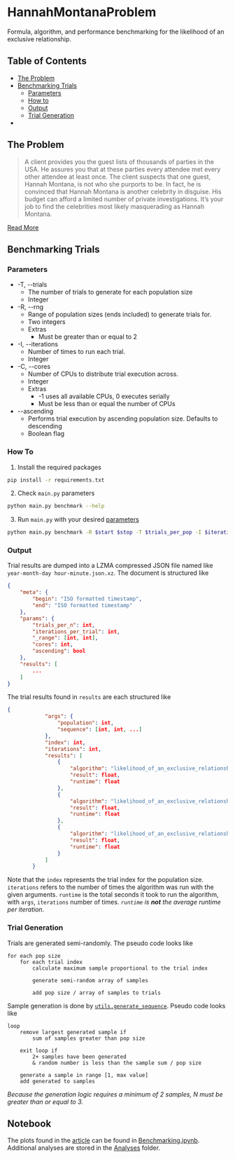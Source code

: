 # HannahMontanaProblem

Formula, algorithm, and performance benchmarking for the likelihood of an exclusive relationship.

## Table of Contents

- [The Problem](#the-problem)
- [Benchmarking Trials](#benchmarking-trials)
  - [Parameters](#parameters)
  - [How to](#how-to)
  - [Output](#output)
  - [Trial Generation](#trial-generation)
- 

## The Problem

> A client provides you the guest lists of thousands of parties in the USA. He assures you that at these parties every attendee met every other attendee at least once. The client suspects that one guest, Hannah Montana, is not who she purports to be. In fact, he is convinced that Hannah Montana is another celebrity in disguise. His budget can afford a limited number of private investigations. It’s your job to find the celebrities most likely masquerading as Hannah Montana.

[Read More](https://www.tarro.work/code/the-hannah-montana-problem)

## Benchmarking Trials

### Parameters

- -T, --trials
  - The number of trials to generate for each population size
  - Integer
- -R, --rng
  - Range of population sizes (ends included) to generate trials for.
  - Two integers
  - Extras
    - Must be greater than or equal to 2
- -I, --iterations
  - Number of times to run each trial.
  - Integer
- -C, --cores
  - Number of CPUs to distribute trial execution across.
  - Integer
  - Extras
    - -1 uses all available CPUs, 0 executes serially
    - Must be less than or equal the number of CPUs
- --ascending
  - Performs trial execution by ascending population size. Defaults to descending
  - Boolean flag

### How To

1. Install the required packages

```bash
pip install -r requirements.txt
```

2. Check `main.py` parameters

```bash
python main.py benchmark --help
```

3. Run `main.py` with your desired [parameters](#parameters)

```bash
python main.py benchmark -R $start $stop -T $trials_per_pop -I $iterations_per_trial
```

### Output

Trial results are dumped into a LZMA compressed JSON file named like `year-month-day hour-minute.json.xz`. The document is structured like

```json
{
    "meta": {
        "begin": "ISO formatted timestamp",
        "end": "ISO formatted timestamp"
    },
    "params": {
        "trials_per_n": int,
        "iterations_per_trial": int,
        "_range": [int, int],
        "cores": int,
        "ascending": bool
    },
    "results": [
        ...
    ]
}
```

The trial results found in `results` are each structured like

```json
{
            "args": {
                "population": int,
                "sequence": [int, int, ...]
            },
            "index": int,
            "iterations": int,
            "results": [
                {
                    "algorithm": "likelihood_of_an_exclusive_relationship_not_optimized",
                    "result": float,
                    "runtime": float
                },
                {
                    "algorithm": "likelihood_of_an_exclusive_relationship_algebraically_optimized",
                    "result": float,
                    "runtime": float
                },
                {
                    "algorithm": "likelihood_of_an_exclusive_relationship_completely_optimized",
                    "result": float,
                    "runtime": float
                }
            ]
        }
```

Note that the `index` represents the trial index for the population size. `iterations` refers to the number of times the algorithm was run with the given arguments. `runtime` is the total seconds it took to run the algorithm, with `args`, `iterations` number of times. *`runtime` is **not** the average runtime per iteration*.

### Trial Generation

Trials are generated semi-randomly. The pseudo code looks like

```text
for each pop size
    for each trial index
        calculate maximum sample proportional to the trial index
    
        generate semi-random array of samples

        add pop size / array of samples to trials
```

Sample generation is done by [`utils.generate_sequence`](src/utils.py#:~:text=generate_sequence). Pseudo code looks like

```text
loop
    remove largest generated sample if
        sum of samples greater than pop size

    exit loop if
        2+ samples have been generated
        & random number is less than the sample sum / pop size

    generate a sample in range [1, max value]
    add generated to samples 
```

*Because the generation logic requires a minimum of 2 samples, $N$ must be greater than or equal to 3.*

## Notebook

The plots found in the [article](https://www.tarro.work/code/the-hannah-montana-problem) can be found in [Benchmarking.ipynb](./Benchmarking.ipynb). Additional analyses are stored in the [Analyses](/Analyses/) folder.

